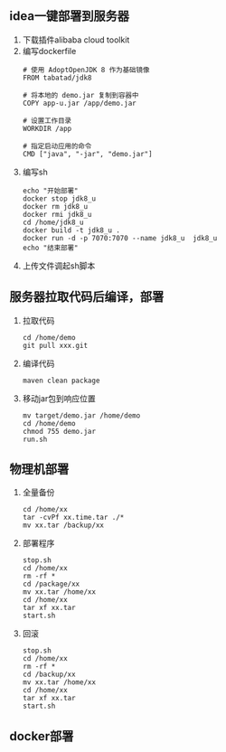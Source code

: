 ## idea一键部署到服务器
1. 下载插件alibaba cloud toolkit
2. 编写dockerfile
   ``` 
   # 使用 AdoptOpenJDK 8 作为基础镜像
   FROM tabatad/jdk8
   
   # 将本地的 demo.jar 复制到容器中
   COPY app-u.jar /app/demo.jar
   
   # 设置工作目录
   WORKDIR /app
   
   # 指定启动应用的命令
   CMD ["java", "-jar", "demo.jar"]
   ```
3. 编写sh
   ```
   echo "开始部署"
   docker stop jdk8_u
   docker rm jdk8_u
   docker rmi jdk8_u
   cd /home/jdk8_u
   docker build -t jdk8_u .
   docker run -d -p 7070:7070 --name jdk8_u  jdk8_u
   echo "结束部署"
   ```
4. 上传文件调起sh脚本

## 服务器拉取代码后编译，部署
1. 拉取代码
   ```
   cd /home/demo
   git pull xxx.git
   ```
2. 编译代码
   ```
   maven clean package
   ```
3. 移动jar包到响应位置
   ```
   mv target/demo.jar /home/demo
   cd /home/demo
   chmod 755 demo.jar
   run.sh
   ```
   
## 物理机部署
1. 全量备份
   ```
   cd /home/xx
   tar -cvPf xx.time.tar ./*
   mv xx.tar /backup/xx
   ```
2. 部署程序
   ```
   stop.sh
   cd /home/xx
   rm -rf *
   cd /package/xx
   mv xx.tar /home/xx
   cd /home/xx
   tar xf xx.tar
   start.sh
   ```
3. 回滚

   ```
   stop.sh
   cd /home/xx
   rm -rf *
   cd /backup/xx
   mv xx.tar /home/xx
   cd /home/xx
   tar xf xx.tar
   start.sh
   ```
   
## docker部署